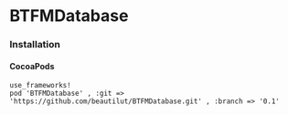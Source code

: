 # BTFMDatabase

### Installation

#### CocoaPods
```
use_frameworks!
pod 'BTFMDatabase' , :git => 'https://github.com/beautilut/BTFMDatabase.git' , :branch => '0.1'
```

